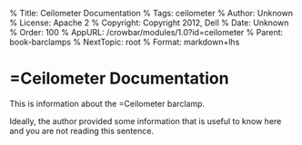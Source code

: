 % Title:      Ceilometer Documentation
% Tags:       ceilometer
% Author:     Unknown
% License:    Apache 2
% Copyright:  Copyright 2012, Dell 
% Date:       Unknown
% Order:      100
% AppURL:     /crowbar/modules/1.0?id=ceilometer
% Parent:     book-barclamps
% NextTopic:  root
% Format:     markdown+lhs

# =Ceilometer Documentation

This is information about the =Ceilometer barclamp.

Ideally, the author provided some information that is useful to know here and you are not reading this sentence.